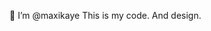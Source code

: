 👋 I’m @maxikaye
This is my code.
And design.


<!---
maxikaye/maxikaye is a ✨ special ✨ repository because its `README.md` (this file) appears on your GitHub profile.
You can click the Preview link to take a look at your changes.
--->
